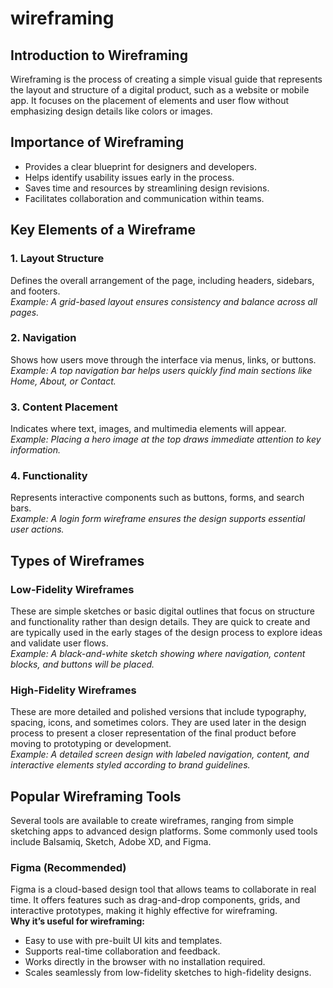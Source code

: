 # wireframing

## Introduction to Wireframing

Wireframing is the process of creating a simple visual guide that represents the layout and structure of a digital product, such as a website or mobile app. It focuses on the placement of elements and user flow without emphasizing design details like colors or images.

## Importance of Wireframing

- Provides a clear blueprint for designers and developers.
- Helps identify usability issues early in the process.
- Saves time and resources by streamlining design revisions.
- Facilitates collaboration and communication within teams.

## Key Elements of a Wireframe

### 1. Layout Structure

Defines the overall arrangement of the page, including headers, sidebars, and footers.  
_Example: A grid-based layout ensures consistency and balance across all pages._

### 2. Navigation

Shows how users move through the interface via menus, links, or buttons.  
_Example: A top navigation bar helps users quickly find main sections like Home, About, or Contact._

### 3. Content Placement

Indicates where text, images, and multimedia elements will appear.  
_Example: Placing a hero image at the top draws immediate attention to key information._

### 4. Functionality

Represents interactive components such as buttons, forms, and search bars.  
_Example: A login form wireframe ensures the design supports essential user actions._

## Types of Wireframes

### Low-Fidelity Wireframes

These are simple sketches or basic digital outlines that focus on structure and functionality rather than design details. They are quick to create and are typically used in the early stages of the design process to explore ideas and validate user flows.  
_Example: A black-and-white sketch showing where navigation, content blocks, and buttons will be placed._

### High-Fidelity Wireframes

These are more detailed and polished versions that include typography, spacing, icons, and sometimes colors. They are used later in the design process to present a closer representation of the final product before moving to prototyping or development.  
_Example: A detailed screen design with labeled navigation, content, and interactive elements styled according to brand guidelines._

## Popular Wireframing Tools

Several tools are available to create wireframes, ranging from simple sketching apps to advanced design platforms. Some commonly used tools include Balsamiq, Sketch, Adobe XD, and Figma.

### Figma (Recommended)

Figma is a cloud-based design tool that allows teams to collaborate in real time. It offers features such as drag-and-drop components, grids, and interactive prototypes, making it highly effective for wireframing.  
**Why it’s useful for wireframing:**

- Easy to use with pre-built UI kits and templates.
- Supports real-time collaboration and feedback.
- Works directly in the browser with no installation required.
- Scales seamlessly from low-fidelity sketches to high-fidelity designs.
